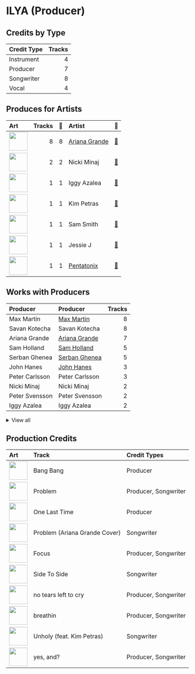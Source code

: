 # ILYA (Producer)

## Credits by Type

| Credit Type | Tracks |
|:---|---:|
| Instrument | 4 |
| Producer | 7 |
| Songwriter | 8 |
| Vocal | 4 |

## Produces for Artists

| Art | Tracks | 💚 | Artist | 🔗 |
|:---|---:|---:|:---|:---|
| <img src="https://i.scdn.co/image/ab6761610000e5eb40b5c07ab77b6b1a9075fdc0" alt="" width="50" /> | 8 | 8 | [Ariana Grande](../../artists/ariana_grande/overview.md) | [🔗](https://open.spotify.com/artist/66CXWjxzNUsdJxJ2JdwvnR) |
| <img src="https://i.scdn.co/image/ab6761610000e5eb07a50f0a9a8f11e5a1102cbd" alt="" width="50" /> | 2 | 2 | Nicki Minaj | [🔗](https://open.spotify.com/artist/0hCNtLu0JehylgoiP8L4Gh) |
| <img src="https://i.scdn.co/image/ab6761610000e5eb698a6abf2897a8fc8283cc0c" alt="" width="50" /> | 1 | 1 | Iggy Azalea | [🔗](https://open.spotify.com/artist/5yG7ZAZafVaAlMTeBybKAL) |
| <img src="https://i.scdn.co/image/ab6761610000e5eb05859a430915d19cd6e67bbb" alt="" width="50" /> | 1 | 1 | Kim Petras | [🔗](https://open.spotify.com/artist/3Xt3RrJMFv5SZkCfUE8C1J) |
| <img src="https://i.scdn.co/image/ab6761610000e5eba8eef8322e55fc49ab436eea" alt="" width="50" /> | 1 | 1 | Sam Smith | [🔗](https://open.spotify.com/artist/2wY79sveU1sp5g7SokKOiI) |
| <img src="https://i.scdn.co/image/ab6761610000e5eb91f0dd753c09e051675a1ca6" alt="" width="50" /> | 1 | 1 | Jessie J | [🔗](https://open.spotify.com/artist/2gsggkzM5R49q6jpPvazou) |
| <img src="https://i.scdn.co/image/ab6761610000e5ebd8c57872541b101fb95d6295" alt="" width="50" /> | 1 | 1 | [Pentatonix](../../artists/pentatonix/overview.md) | [🔗](https://open.spotify.com/artist/26AHtbjWKiwYzsoGoUZq53) |

## Works with Producers

| Producer | Producer | Tracks |
|:---|:---|---:|
| Max Martin | [Max Martin](../max_martin/overview.md) | 8 |
| Savan Kotecha | Savan Kotecha | 8 |
| Ariana Grande | [Ariana Grande](../ariana_grande/overview.md) | 7 |
| Sam Holland | [Sam Holland](../sam_holland/overview.md) | 5 |
| Serban Ghenea | [Serban Ghenea](../serban_ghenea/overview.md) | 5 |
| John Hanes | [John Hanes](../john_hanes/overview.md) | 3 |
| Peter Carlsson | Peter Carlsson | 3 |
| Nicki Minaj | Nicki Minaj | 2 |
| Peter Svensson | Peter Svensson | 2 |
| Iggy Azalea | Iggy Azalea | 2 |


<details>
<summary>View all</summary>

| Producer | Producer | Tracks |
|:---|:---|---:|
| Shellback | [Shellback](../shellback/overview.md) | 2 |
| Jimmy Napes | Jimmy Napes | 1 |
| Omer Fedi | Omer Fedi | 1 |
| Carl Falk | Carl Falk | 1 |
| Giorgio Tuinfort | Giorgio Tuinfort | 1 |
| Noah Passovoy | Noah Passovoy | 1 |
| Rami | Rami | 1 |
| Lou Carrao | Lou Carrao | 1 |
| Alexander Kronlund | Alexander Kronlund | 1 |
| Kuk Harrell | Kuk Harrell | 1 |
| Cirkut | Cirkut | 1 |
| Eric Weaver | Eric Weaver | 1 |
| Sam Smith | Sam Smith | 1 |
| Kim Petras | Kim Petras | 1 |
| Blake Slatkin | Blake Slatkin | 1 |
| Rickard Göransson | Rickard Göransson (Göransson, Rickard) | 1 |
| David Guetta | David Guetta | 1 |
| Gregg Rominiecki | Gregg Rominiecki | 1 |

</details>


## Production Credits

| Art | Track | Credit Types |
|:---|:---|:---|
| <img src="https://i.scdn.co/image/ab67616d0000b273deec12a28d1e336c5052e9aa" alt="" width="50" /> | Bang Bang | Producer |
| <img src="https://i.scdn.co/image/ab67616d0000b273deec12a28d1e336c5052e9aa" alt="" width="50" /> | Problem | Producer, Songwriter |
| <img src="https://i.scdn.co/image/ab67616d0000b273deec12a28d1e336c5052e9aa" alt="" width="50" /> | One Last Time | Producer |
| <img src="https://i.scdn.co/image/ab67616d0000b2732aef4a2297fc883d45e6cb2b" alt="" width="50" /> | Problem (Ariana Grande Cover) | Songwriter |
| <img src="https://i.scdn.co/image/ab67616d0000b273d6ec808748fa5b0c2d3a6618" alt="" width="50" /> | Focus | Producer, Songwriter |
| <img src="https://i.scdn.co/image/ab67616d0000b273628d506d5bddb09099db242c" alt="" width="50" /> | Side To Side | Songwriter |
| <img src="https://i.scdn.co/image/ab67616d0000b273c3af0c2355c24ed7023cd394" alt="" width="50" /> | no tears left to cry | Producer, Songwriter |
| <img src="https://i.scdn.co/image/ab67616d0000b273c3af0c2355c24ed7023cd394" alt="" width="50" /> | breathin | Producer, Songwriter |
| <img src="https://i.scdn.co/image/ab67616d0000b273a935e4689f15953311772cc4" alt="" width="50" /> | Unholy (feat. Kim Petras) | Songwriter |
| <img src="https://i.scdn.co/image/ab67616d0000b273ce9f06b8084b352b61e8b0cb" alt="" width="50" /> | yes, and? | Producer, Songwriter |